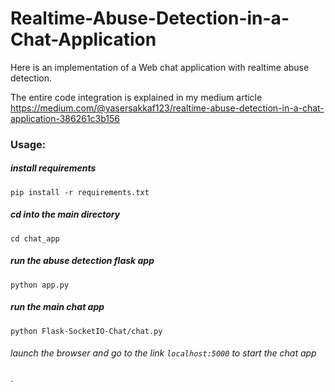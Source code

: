 # Realtime-Abuse-Detection-in-a-Chat-Application

Here is an implementation of a Web chat application with realtime abuse detection.

The entire code integration is explained in my medium article https://medium.com/@yasersakkaf123/realtime-abuse-detection-in-a-chat-application-386261c3b156

### Usage:

##### install requirements
`pip install -r requirements.txt`

##### cd into the main directory
`cd chat_app`

##### run the abuse detection flask app
`python app.py`

##### run the main chat app
`python Flask-SocketIO-Chat/chat.py`

###### launch the browser and go to the link `localhost:5000` to start the chat app
`
